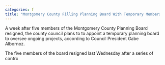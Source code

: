 ```yaml
---
categories: f
title: "Montgomery County Filling Planning Board With Temporary Members"
---
```


A week after five members of the Montgomery County Planning Board resigned, the county council plans to to appoint a temporary planning board to oversee ongoing projects, according to Council President Gabe Albornoz. 



The five members of the board resigned last Wednesday after a series of contro